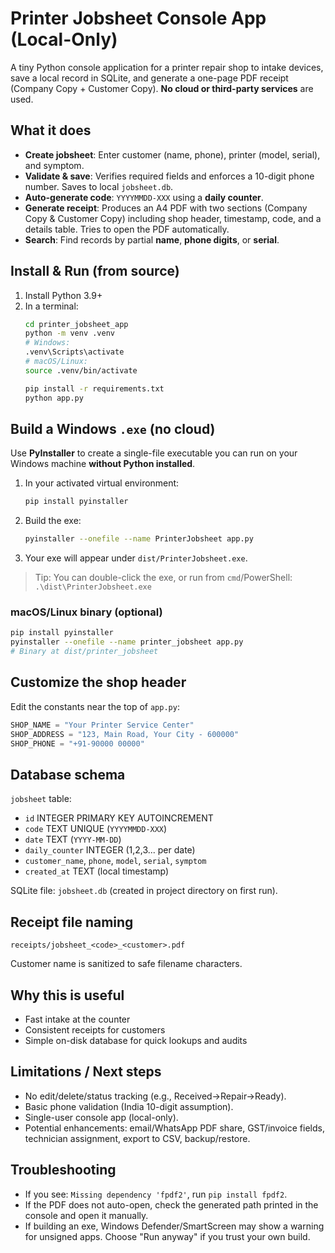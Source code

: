 # Printer Jobsheet Console App (Local-Only)

A tiny Python console application for a printer repair shop to intake devices, save a local record in SQLite, and generate a one-page PDF receipt (Company Copy + Customer Copy). **No cloud or third-party services** are used.

## What it does

- **Create jobsheet**: Enter customer (name, phone), printer (model, serial), and symptom.
- **Validate & save**: Verifies required fields and enforces a 10-digit phone number. Saves to local `jobsheet.db`.
- **Auto-generate code**: `YYYYMMDD-XXX` using a **daily counter**.
- **Generate receipt**: Produces an A4 PDF with two sections (Company Copy & Customer Copy) including shop header, timestamp, code, and a details table. Tries to open the PDF automatically.
- **Search**: Find records by partial **name**, **phone digits**, or **serial**.

## Install & Run (from source)

1. Install Python 3.9+
2. In a terminal:
   ```bash
   cd printer_jobsheet_app
   python -m venv .venv
   # Windows:
   .venv\Scripts\activate
   # macOS/Linux:
   source .venv/bin/activate

   pip install -r requirements.txt
   python app.py
   ```

## Build a Windows `.exe` (no cloud)

Use **PyInstaller** to create a single-file executable you can run on your Windows machine **without Python installed**.

1. In your activated virtual environment:
   ```bash
   pip install pyinstaller
   ```
2. Build the exe:
   ```bash
   pyinstaller --onefile --name PrinterJobsheet app.py
   ```
3. Your exe will appear under `dist/PrinterJobsheet.exe`.

> Tip: You can double-click the exe, or run from `cmd`/PowerShell: `.\dist\PrinterJobsheet.exe`

### macOS/Linux binary (optional)

```bash
pip install pyinstaller
pyinstaller --onefile --name printer_jobsheet app.py
# Binary at dist/printer_jobsheet
```

## Customize the shop header

Edit the constants near the top of `app.py`:
```python
SHOP_NAME = "Your Printer Service Center"
SHOP_ADDRESS = "123, Main Road, Your City - 600000"
SHOP_PHONE = "+91-90000 00000"
```

## Database schema

`jobsheet` table:
- `id` INTEGER PRIMARY KEY AUTOINCREMENT
- `code` TEXT UNIQUE (`YYYYMMDD-XXX`)
- `date` TEXT (`YYYY-MM-DD`)
- `daily_counter` INTEGER (1,2,3... per date)
- `customer_name`, `phone`, `model`, `serial`, `symptom`
- `created_at` TEXT (local timestamp)

SQLite file: `jobsheet.db` (created in project directory on first run).

## Receipt file naming

```
receipts/jobsheet_<code>_<customer>.pdf
```

Customer name is sanitized to safe filename characters.

## Why this is useful

- Fast intake at the counter
- Consistent receipts for customers
- Simple on-disk database for quick lookups and audits

## Limitations / Next steps

- No edit/delete/status tracking (e.g., Received→Repair→Ready).
- Basic phone validation (India 10-digit assumption).
- Single-user console app (local-only).
- Potential enhancements: email/WhatsApp PDF share, GST/invoice fields, technician assignment, export to CSV, backup/restore.

## Troubleshooting

- If you see: `Missing dependency 'fpdf2'`, run `pip install fpdf2`.
- If the PDF does not auto-open, check the generated path printed in the console and open it manually.
- If building an exe, Windows Defender/SmartScreen may show a warning for unsigned apps. Choose "Run anyway" if you trust your own build.
